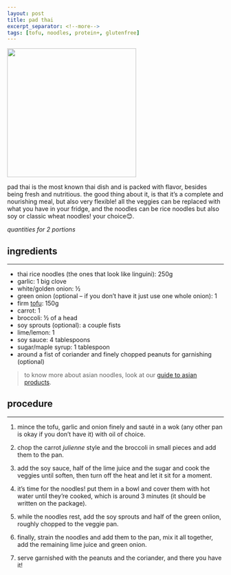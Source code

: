 ```yaml
---
layout: post
title: pad thai
excerpt_separator: <!--more-->
tags: [tofu, noodles, protein+, glutenfree]
---
```


 <img src="../../../images/pad-thai.jpg" width="300">

 


<!--more-->

pad thai is the most known thai dish and is packed with flavor, besides being fresh and nutritious. the good thing about it, is that it’s a complete and nourishing meal, but also very flexible! all the veggies can be replaced with what you have in your fridge, and the noodles can be rice noodles but also soy or classic wheat noodles! your choice😊. 

*quantities for 2 portions*

## ingredients
---

- thai rice noodles (the ones that look like linguini): 250g
- garlic: 1 big clove
- white/golden onion: ½ 
- green onion (optional – if you don’t have it just use one whole onion): 1
- firm [tofu](https://fagiolini.github.io/guide-tofu/): 150g
- carrot: 1
- broccoli: ½ of a head
- soy sprouts (optional): a couple fists
- lime/lemon: 1
- soy sauce: 4 tablespoons
- sugar/maple syrup: 1 tablespoon
- around a fist of coriander and finely chopped peanuts for garnishing (optional)
  
> to know more about asian noodles, look at our [guide to asian products](https://fagiolini.github.io/guide-to-asian-products/).

## procedure
---

1.	mince the tofu, garlic and onion finely and sauté in a wok (any other pan is okay if you don’t have it) with oil of choice. 

2.	chop the carrot *julienne* style and the broccoli in small pieces and add them to the pan.

3.	add the soy sauce, half of the lime juice and  the sugar and cook the veggies until soften, then turn off the heat and let it sit for a moment.

4.	it’s time for the noodles! put them in a bowl and cover them with hot water until they’re cooked, which is around 3 minutes (it should be written on the package).

5.	while the noodles rest, add the soy sprouts and half of the green onlion, roughly chopped to the veggie pan.

6.	finally, strain the noodles and add them to the pan, mix it all together, add the remaining lime juice and green onion.

7.	serve garnished with the peanuts and the coriander, and there you have it!

